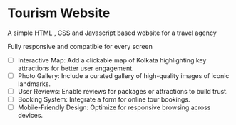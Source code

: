 # Tourism Website 

A simple HTML , CSS and Javascript based website for a travel agency

Fully responsive and compatible for every screen 


- [ ] Interactive Map: Add a clickable map of Kolkata highlighting key attractions for better user engagement.
- [ ] Photo Gallery: Include a curated gallery of high-quality images of iconic landmarks.
- [ ] User Reviews: Enable reviews for packages or attractions to build trust.
- [ ] Booking System: Integrate a form for online tour bookings.
- [ ] Mobile-Friendly Design: Optimize for responsive browsing across devices.
